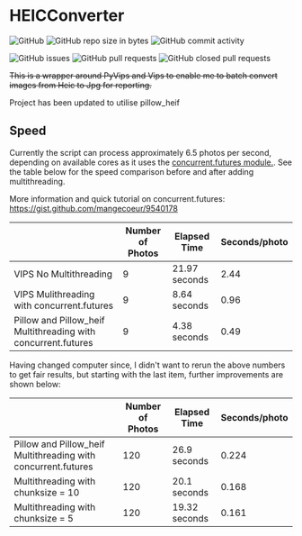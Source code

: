 # HEICConverter
![GitHub](https://img.shields.io/github/license/adamrees89/HEICConverter.svg)
![GitHub repo size in bytes](https://img.shields.io/github/repo-size/adamrees89/HEICConverter.svg)
![GitHub commit activity](https://img.shields.io/github/commit-activity/w/adamrees89/HEICConverter.svg)

![GitHub issues](https://img.shields.io/github/issues/adamrees89/HEICConverter.svg)
![GitHub pull requests](https://img.shields.io/github/issues-pr/adamrees89/HEICConverter.svg)
![GitHub closed pull requests](https://img.shields.io/github/issues-pr-closed/adamrees89/HEICConverter.svg)

~~This is a wrapper around PyVips and Vips to enable me to batch convert images from Heic to Jpg for reporting.~~

Project has been updated to utilise pillow_heif

## Speed

Currently the script can process approximately 6.5 photos per second, depending on available cores as it uses the [concurrent.futures module.](https://docs.python.org/3.3/library/concurrent.futures.html).  See the table below for the speed comparison before and after adding multithreading.

More information and quick tutorial on concurrent.futures:  https://gist.github.com/mangecoeur/9540178

|  |Number of Photos | Elapsed Time | Seconds/photo |
|---|---|---|---|
VIPS No Multithreading | 9 | 21.97 seconds | 2.44 |
VIPS Mulithreading with concurrent.futures | 9 | 8.64 seconds| 0.96 |
Pillow and Pillow_heif Multithreading with concurrent.futures | 9 | 4.38 seconds | 0.49 |

Having changed computer since, I didn't want to rerun the above numbers to get fair results, but starting with the last item, further improvements are shown below:

|  |Number of Photos | Elapsed Time | Seconds/photo |
|---|---|---|---|
Pillow and Pillow_heif Multithreading with concurrent.futures | 120 | 26.9 seconds | 0.224 |
Multithreading with chunksize = 10 | 120 | 20.1 seconds | 0.168 |
Multithreading with chunksize = 5 | 120 | 19.32 seconds | 0.161 |
